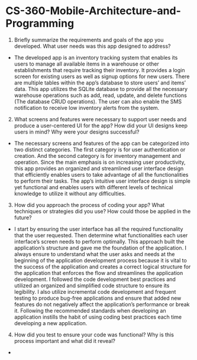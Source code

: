 # CS-360-Mobile-Architecture-and-Programming
1. Briefly summarize the requirements and goals of the app you developed. What user needs was this app designed to address?
- The developed app is an inventory tracking system that enables its users to manage all available items in a warehouse or other establishments that require tracking their inventory. It provides a login screen for existing users as well as signup options for new users. There are multiple tables within the app’s database to store users’ and items’ data. This app utilizes the SQLite database to provide all the necessary warehouse operations such as add, read, update, and delete functions (The database CRUD operations). The user can also enable the SMS notification to receive low inventory alerts from the system.
2. What screens and features were necessary to support user needs and produce a user-centered UI for the app? How did your UI designs keep users in mind? Why were your designs successful?
- The necessary screens and features of the app can be categorized into two distinct categories. The first category is for user authentication or creation. And the second category is for inventory management and operation. Since the main emphasis is on increasing user productivity, this app provides an organized and streamlined user interface design that efficiently enables users to take advantage of all the functionalities to perform their tasks. The app’s intuitive user interface design is simple yet functional and enables users with different levels of technical knowledge to utilize it without any difficulties.
3. How did you approach the process of coding your app? What techniques or strategies did you use? How could those be applied in the future?
- I start by ensuring the user interface has all the required functionality that the user requested. Then determine what functionalities each user interface’s screen needs to perform optimally. This approach built the application’s structure and gave me the foundation of the application. I always ensure to understand what the user asks and needs at the beginning of the application development process because it is vital to the success of the application and creates a correct logical structure for the application that enforces the flow and streamlines the application development. I followed the code development best practices and utilized an organized and simplified code structure to ensure its legibility. I also utilize incremental code development and frequent testing to produce bug-free applications and ensure that added new features do not negatively affect the application’s performance or break it. Following the recommended standards when developing an application instills the habit of using coding best practices each time developing a new application.
4. How did you test to ensure your code was functional? Why is this process important and what did it reveal?
- 
